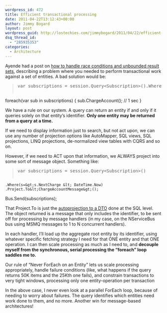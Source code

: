 ```yaml
---
wordpress_id: 472
title: Efficient transactional processing
date: 2011-04-22T13:12:43+00:00
author: Jimmy Bogard
layout: post
wordpress_guid: http://lostechies.com/jimmybogard/2011/04/22/efficient-transactional-processing/
dsq_thread_id:
  - "285935353"
categories:
  - Architecture
---
```

Ayende had a post on [how to handle race conditions and unbounded result sets](http://ayende.com/Blog/archive/2011/04/22/when-race-conditions-amp-unbounded-result-sets-are-actually-the-again.aspx), describing a problem where you needed to perform transactional work against a set of entities. A bad solution would be:

> <pre>var subscriptions = session.Query&lt;Subscription&gt;().Where(s=&gt;s.NextCharge &lt; DateTime.Now);
<span class="kwrd">foreach</span>(var sub <span class="kwrd">in</span> subscriptions)
{
   sub.ChargeAccount(); <span class="rem">// 1 sec</span>
}</pre>

We have a rule on our system. A query can return an entity if and only if it queries solely on that entity’s identifier. **Only one entity may be returned from a query at a time.**

If we need to display information just to search, but not act upon, we can use any number of projection options like AutoMapper, SQL views, SQL projections, LINQ projections, de-normalized view tables with CQRS and so on.

However, if we need to ACT upon that information, we ALWAYS project into some sort of message object. Something like:

> <pre>var subscriptions = session.Query&lt;Subscription&gt;()
    .Where(s=&gt;s.NextCharge &lt; DateTime.Now)
    .Project.To&lt;ChargeAccountMessage&gt;();

Bus.Send(subscriptions);
</pre>

That Project.To is just the [autoprojection to a DTO](https://lostechies.com/jimmybogard/2011/02/09/autoprojecting-linq-queries/) done at the SQL level. The object returned is a message that only includes the identifier, to be sent off for processing by message handlers (in my case, on the NServiceBus bus using MSMQ messages to 1 to N concurrent handlers).

In each handler, I’ll load up the aggregate root entity by its identifier, using whatever specific fetching strategy I need for that ONE entity and that ONE operation. I can then scale processing as much as I need to, and **decouple myself from the synchronous, serial processing the “foreach” loop saddles me to.**

Our rule of “Never ForEach on an Entity” lets us scale processing appropriately, handle failure conditions (like, what happens if the query returns 50K items and the 25Kth one fails), and constrain transactions to very tight windows, processing only one entity-operation per transaction

In the above case, I never even look at a parallel ForEach loop, because of needing to worry about failures. The query identifies which entities need work done to them, and no more. Another win for message-based architectures!